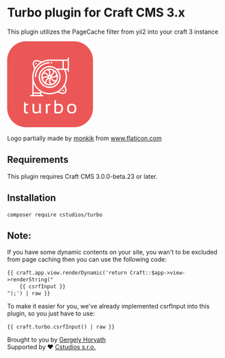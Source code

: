 # Turbo plugin for Craft CMS 3.x

This plugin utilizes the PageCache filter from yii2 into your craft 3 instance

![Screenshot](resources/img/plugin-logo.png)

<div>Logo partially made by <a href="https://www.flaticon.com/authors/monkik" title="monkik">monkik</a> from <a href="https://www.flaticon.com/" title="Flaticon">www.flaticon.com</a></div>

## Requirements

This plugin requires Craft CMS 3.0.0-beta.23 or later.

## Installation

```
composer require cstudios/turbo
```

## Note:

If you have some dynamic contents on your site, you wan't to be excluded from page caching
then you can use the following code:

```twig
{{ craft.app.view.renderDynamic('return Craft::$app->view->renderString("
    {{ csrfInput }}
");') | raw }}
```

To make it easier for you, we've already implemented csrfInput into this plugin,
so you just have to use:
```twig
{{ craft.turbo.csrfInput() | raw }}
```

Brought to you by [Gergely Horvath](https://github.com/hunwalk)
<br>
Supported by ❤️ [Cstudios s.r.o.](https://cstudios.sk)
